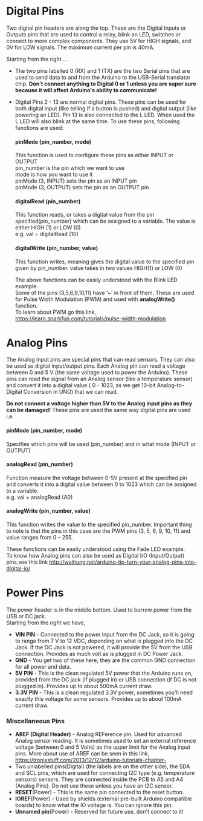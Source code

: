 # Digital Pins
<p> Two digital pin headers are along the top. These are the Digital Inputs or Outputs pins that are used to control a relay, 
    blink an LED, switches or connect to more complex components. They use 5V for HIGH signals, and 0V for LOW signals. The maximum current per pin is 40mA. </p>
<p> Starting from the right ... </p>

+  The two pins labelled 0 (RX) and 1 (TX) are the two Serial pins that are used to send data to and from the Arduino to the USB-Serial translator chip. 
   <b> Don't connect anything to Digital 0 or 1 unless you are super sure because it will affect Arduino's ability to communicate!</b>

+  Digital Pins 2 - 13 are normal digital pins. These pins can be used for both digital input (like telling if a button is pushed) and digital output (like                  powering an LED). Pin 13 is also connected to the L LED. When used the L LED will also blink at the same time.
   To use these pins, following functions are used:
  
   #### pinMode (pin_number, mode)
      This function is used to configure these pins as either INPUT or OUTPUT  
      pin_number is the pin which we want to use  
      mode is how you want to use it  
      pinMode (3, INPUT) sets the pin as an INPUT pin  
      pinMode (3, OUTPUT) sets the pin as an OUTPUT pin  
   #### digitalRead (pin_number)
      This function reads, or takes a digital value from the pin specified(pin_number) which can be assigned to a variable. The value is either HIGH (1) or LOW (0)  
      e.g. val = digitalRead (10)
   #### digitalWrite (pin_number, value)
      This function writes, meaning gives the digital value to the specified pin given by pin_number. value takes in two values HIGH(1) or LOW (0)
   
   The above functions can be easily understood with the Blink LED example.  
   Some of the pins (3,5,6,9,10,11) have ‘~’ in front of them. These are used for Pulse Width Modulation (PWM) and used with **analogWrite()** function.  
   To learn about PWM go this link, https://learn.sparkfun.com/tutorials/pulse-width-modulation  

# Analog Pins
<p>The Analog input pins are special pins that can read sensors. They can also be used as digital input/output pins. Each Analog pin can read a voltage between 0 and 5 V    (the same voltage used to power the Arduino). These pins can read the signal from an Analog sensor (like a temperature sensor) and convert it into a digital value 
   ( 0 - 1023, as we get 10-bit Analog-to-Digital Conversion in UNO) that we can read.</p>
   <b>Do not connect a voltage higher than 5V to the Analog input pins as they can be damaged!</b>
   These pins are used the same way digital pins are used i.e.
   
   #### pinMode (pin_number, mode)
   Specifies which pins will be used (pin_number) and in what mode (INPUT or OUTPUT) 
   #### analogRead (pin_number) 
   Function measure the voltage between 0-5V present at the specified pin and converts it into a digital value between 0 to 1023 which can be assigned to a variable.  
   e.g. val = analogRead (A0)
   #### analogWrite (pin_number, value)
   This function writes the value to the specified pin_number. Important thing to note is that the pins in this case are the PWM pins (3, 5, 6, 9, 10, 11) and value        ranges from 0 – 255.  
   
   These functions can be easily understood using the Fade LED example.  
   To know how Analog pins can also be used as Digital I/O (Input/Output) pins,see this link http://waihung.net/arduino-tip-turn-your-analog-pins-into-digital-io/

# Power Pins
   The power header is in the middle bottom. Used to borrow power from the USB or DC jack.  
   Starting from the *right* we have,  
   + **VIN PIN** - Connected to the power input from the DC Jack, so it is going to range from 7 V to 12 VDC, depending on what is plugged into the DC Jack. If the DC        Jack is not powered, it will provide the 5V from the USB connection. Provides as much volt as is plugged in DC Power Jack.
   + **GND** - You get two of these here, they are the common GND connection for all power and data.
   + **5V PIN** - This is the clean regulated 5V power that the Arduino runs on, provided from the DC jack (if plugged in) or USB connection (if DC is not plugged in).        Provides up to about 500mA current draw.
   + **3.3V PIN** - This is a clean regulated 3.3V power, sometimes you'll need exactly this voltage for some sensors. Provides up to about 100mA current draw.
   

### Miscellaneous Pins
+  **AREF (Digital Header)** - Analog REFerence pin. Used for advanced Analog sensor reading. It is sometimes used to set an external reference voltage (between 0 and 5    Volts) as the upper limit for the Analog input pins. More about use of AREF can be seen in this link, https://tronixstuff.com/2013/12/12/arduino-tutorials-chapter-
+  Two unlabelled pins(Digital) (the labels are on the other side), the SDA and SCL pins, which are used for connecting I2C type (e.g. temperature sensors) sensors. They    are connected inside the PCB to A5 and A4 (Analog Pins). Do not use these unless you have an I2C sensor.
+ **RESET**(Power) - This is the same pin connected to the reset button.
+ **IOREF**(Power) - Used by shields (external pre-built Arduino compatible boards) to know what the IO voltage is. You can ignore this pin. 
+ **Unnamed pin**(Power) - Reserved for future use, don't connect to it!
